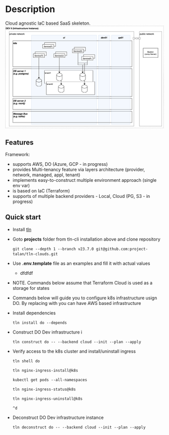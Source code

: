 # Description
Cloud agnostic IaC based SaaS skeleton.
![Infrastructure Instance](ii.png)

## Features
Framework:
* supports AWS, DO (Azure, GCP - in progress)
* provides Multi-tenancy feature via layers architecture (provider, network, managed, appl, tenant)
* implements easy-to-construct multiple environment approach (single env var)
* is based on IaC (Terraform)
* supports of multiple backend providers - Local, Cloud (PG, S3 - in progress)

## Quick start
* Install [tln](https://www.npmjs.com/package/tln-cli)
* Goto **projects** folder from tln-cli installation above and clone repository
  ```
  git clone --depth 1 --branch v23.7.0 git@github.com:project-talan/tln-clouds.git
  ```
* Use **.env.template** file as an examples and fill it with actual values
  * dfdfdf
* NOTE. Commands below assume that Terraform Cloud is used as a storage for states
* Commands below will guide you to configure k8s infrastructure usign DO. By replacing <do> with <aws> you can have AWS based infrastructure

* Install dependencies
  ```
  tln install do --depends
  ```
* Construct DO Dev infrastructure i
  ```
  tln construct do -- --backend cloud --init --plan --apply
  ```
* Verify access to the k8s cluster and install/uninstall ingress
  ```
  tln shell do
  ```
  ```
  tln nginx-ingress-install@k8s
  ```
  ```
  kubectl get pods --all-namespaces
  ```
  ```
  tln nginx-ingress-status@k8s
  ```
  ```
  tln nginx-ingress-uninstall@k8s
  ```
  ```
  ^d
  ```
* Deconstruct DO Dev infrastructure instance
  ```
  tln deconstruct do -- --backend cloud --init --plan --apply
  ```
